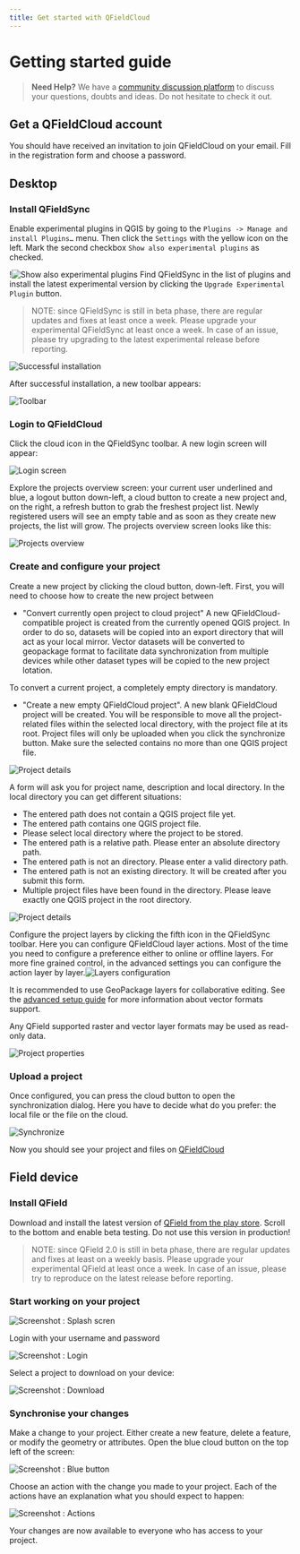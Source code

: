 ```yaml
---
title: Get started with QFieldCloud
---
```


# Getting started guide

> **Need Help?** We have a [community discussion platform](https://github.com/opengisch/qfieldcloud/discussions) to discuss your questions, doubts and ideas. Do not hesitate to check it out.


## Get a QFieldCloud account
You should have received an invitation to join QFieldCloud on your email.
Fill in the registration form and choose a password.

## Desktop

### Install QFieldSync
Enable experimental plugins in QGIS by going to the `Plugins -> Manage and install Plugins…` menu. Then click the `Settings` with the yellow icon on the left. Mark the second checkbox `Show also experimental plugins` as checked.

!![Show also experimental plugins](../../assets/images/getting_started_plugin_settings.png)
Find QFieldSync in the list of plugins and install the latest experimental version by clicking the `Upgrade Experimental Plugin` button.

> NOTE: since QFieldSync is still in beta phase, there are regular updates and fixes at least once a week. Please upgrade your experimental QFieldSync at least once a week. In case of an issue, please try upgrading to the latest experimental release before reporting.

![Successful installation](../../assets/images//getting_started_plugin_installed.png)

After successful installation, a new toolbar appears:

![Toolbar](../../assets/images/getting_started_toolbar.png)

### Login to QFieldCloud

Click the cloud icon in the QFieldSync toolbar.
A new login screen will appear:

![Login screen](../../assets/images/getting_started_qfc_login.png)

Explore the projects overview screen: your current user underlined and blue, a logout button down-left, a cloud button to create a new project and, on the right, a refresh button to grab the freshest project list. Newly registered users will see an empty table and as soon as they create new projects, the list will grow. The projects overview screen looks like this:

![Projects overview](../../assets/images/getting_started_projects_overview.png)

### Create and configure your project

Create a new project by clicking the cloud button, down-left. First, you will need to choose how to create the new project between

* "Convert currently open project to cloud project"
A new QFieldCloud-compatible project is created from the currently opened QGIS project. In order to do so, datasets will be copied into an export directory that will act as your local mirror. Vector datasets will be converted to geopackage format to facilitate data synchronization from multiple devices while other dataset types will be copied to the new project lotation.

To convert a current project, a completely empty directory is mandatory.

* "Create a new empty QFieldCloud project".
A new blank QFieldCloud project will be created. You will be responsible to move all the project-related files within the selected local directory, with the project file at its root. Project files will only be uploaded when you click the synchronize button. Make sure the selected contains no more than one QGIS project file.

![Project details](../../assets/images/getting_started_how_create_project.png)

A form will ask you for project name, description and local directory. In the local directory you can get different situations:

* The entered path does not contain a QGIS project file yet.
* The entered path contains one QGIS project file.
* Please select local directory where the project to be stored.
* The entered path is a relative path. Please enter an absolute directory path.
* The entered path is not an directory. Please enter a valid directory path.
* The entered path is not an existing directory. It will be created after you submit this form.
* Multiple project files have been found in the directory. Please leave exactly one QGIS project in the root directory.


![Project details](../../assets/images/getting_started_project_details.png)

Configure the project layers by clicking the fifth icon in the QFieldSync toolbar. Here you can configure QFieldCloud layer actions. Most of the time you need to configure a preference either to online or offline layers. For more fine grained control, in the advanced settings you can configure the action layer by layer.![Layers configuration](../../assets/images/getting_started_toolbar_config_layers.png)

It is recommended to use GeoPackage layers for collaborative editing. See the [advanced setup guide](advanced-setup.md) for more information about vector formats support.

Any QField supported raster and vector layer formats may be used as read-only data.

![Project properties](../../assets/images/getting_started_project_properties.png)

### Upload a project
Once configured, you can press the cloud button to open the synchronization dialog. Here you have to decide what do you prefer: the local file or the file on the cloud.

![Synchronize](../../assets/images/getting_started_synchronize.png)

Now you should see your project and files on [QFieldCloud](https://app.qfield.cloud/)

## Field device

### Install QField
Download and install the latest version of [QField from the play store](https://play.google.com/store/apps/details?id=ch.opengis.qfield_dev). Scroll to the bottom and enable beta testing.
Do not use this version in production!

> NOTE: since QField 2.0 is still in beta phase, there are regular updates and fixes at least on a weekly basis. Please upgrade your experimental QField at least once a week. In case of an issue, please try to reproduce on the latest release before reporting.

### Start working on your project

![Screenshot : Splash scren](../../assets/images/getting_started_splashscreen.png)

Login with your username and password

![Screenshot : Login](../../assets/images/getting_started_login.png)

Select a project to download on your device:

![Screenshot : Download](../../assets/images/getting_started_download_project.png)


### Synchronise your changes
Make a change to your project. Either create a new feature, delete a feature, or modify the geometry or attributes.
Open the blue cloud button on the top left of the screen:

![Screenshot : Blue button](../../assets/images/getting_started_blue_button.png)

Choose an action with the change you made to your project. Each of the actions have an explanation what you should expect to happen:

![Screenshot : Actions](../../assets/images/getting_started_actions.png)

Your changes are now available to everyone who has access to your project.
